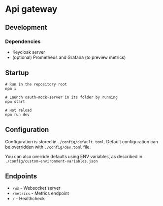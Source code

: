 # Api gateway

## Development

### Dependencies

-   Keycloak server
-   (optional) Prometheus and Grafana (to preview metrics)

## Startup

```shell
# Run in the repository root
npm i

# Launch oauth-mock-server in its folder by running
npm start

# Hot reload
npm run dev
```

## Configuration

Configuration is stored in `./config/default.toml`.
Default configuration can be overridden with `./config/dev.toml` file.

You can also override defaults using ENV variables, as described in `./config/custom-environment-variables.json`

## Endpoints

-   `/ws` - Websocket server
-   `/metrics` - Metrics endpoint
-   `/` - Healthcheck
